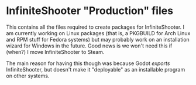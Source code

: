 InfiniteShooter "Production" files
==================================
This contains all the files required to create packages for InfiniteShooter. I am currently working on Linux packages (that is, a PKGBUILD for Arch Linux and RPM stuff for Fedora systems) but may probably work on an installation wizard for Windows in the future. Good news is we won't need this if (when?) I move InfiniteShooter to Steam.  
  
The main reason for having this though was because Godot _exports_ InfiniteShooter, but doesn't make it "deployable" as an installable program on other systems.